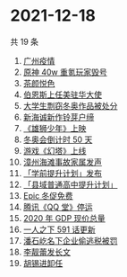 # 2021-12-18

共 19 条

<!-- BEGIN -->
<!-- 最后更新时间 Sat Dec 18 2021 04:12:14 GMT+0800 (China Standard Time) -->

1. [广州疫情](https://www.zhihu.com/search?q=广州疫情)
1. [原神 40w 重氪玩家毁号](https://www.zhihu.com/search?q=原神)
1. [茶颜悦色](https://www.zhihu.com/search?q=茶颜悦色)
1. [伯恩斯上任美驻华大使](https://www.zhihu.com/search?q=美国驻华大使)
1. [大学生剽窃冬奥作品被处分](https://www.zhihu.com/search?q=吉林动画学院)
1. [新海诚新作铃芽户缔](https://www.zhihu.com/search?q=铃芽户缔)
1. [《雄狮少年》上映](https://www.zhihu.com/search?q=雄狮少年)
1. [冬奥会倒计时 50 天](https://www.zhihu.com/search?q=冬奥会)
1. [游戏《幻塔》上线](https://www.zhihu.com/search?q=幻塔)
1. [漳州海滩事故家属发声](https://www.zhihu.com/search?q=福建漳州海滩)
1. [「学前提升计划」发布](https://www.zhihu.com/search?q=学前提升计划)
1. [「县域普通高中提升计划」](https://www.zhihu.com/search?q=县域普通高中)
1. [Epic 冬促免费](https://www.zhihu.com/search?q=epic)
1. [腾讯《QQ 堂》停运](https://www.zhihu.com/search?q=QQ堂)
1. [2020 年 GDP 现价总量](https://www.zhihu.com/search?q=2020GDP)
1. [一人之下 591 话更新](https://www.zhihu.com/search?q=一人之下)
1. [潘石屹名下企业偷逃税被罚](https://www.zhihu.com/search?q=潘石屹)
1. [李靓蕾发长文](https://www.zhihu.com/search?q=王力宏)
1. [胡锡进卸任](https://www.zhihu.com/search?q=胡锡进)

<!-- END -->
